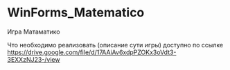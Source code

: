 # WinForms_Matematico
Игра Матаматико

Что необходимо реализовать (описание сути игры) доступно по ссылке https://drive.google.com/file/d/17AAiAv6xdpPZOKx3oVdt3-3EXXzNJ23-/view 
